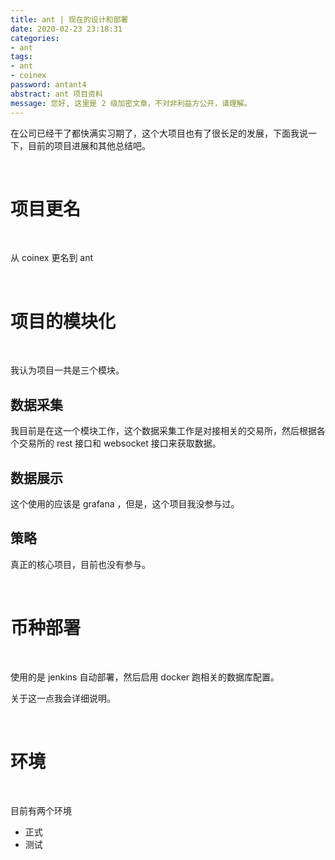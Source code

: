 ```yaml
---
title: ant | 现在的设计和部署
date: 2020-02-23 23:18:31
categories:
- ant
tags:
- ant
- coinex
password: antant4
abstract: ant 项目资料
message: 您好, 这里是 2 级加密文章，不对非利益方公开，请理解。
---
```

在公司已经干了都快满实习期了，这个大项目也有了很长足的发展，下面我说一下，目前的项目进展和其他总结吧。

<!-- more -->

<br/>

# 项目更名

<br/>

从 coinex 更名到 ant

<br/>

# 项目的模块化

<br/>

我认为项目一共是三个模块。

## 数据采集

我目前是在这一个模块工作，这个数据采集工作是对接相关的交易所，然后根据各个交易所的 rest 接口和 websocket 接口来获取数据。

## 数据展示

这个使用的应该是 grafana ，但是，这个项目我没参与过。

## 策略

真正的核心项目，目前也没有参与。

<br/>

# 币种部署

<br/>

使用的是 jenkins 自动部署，然后启用 docker 跑相关的数据库配置。

关于这一点我会详细说明。

<br/>

# 环境

<br/>

目前有两个环境

- 正式
- 测试

